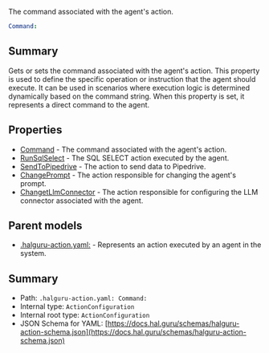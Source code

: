 <!--
title: Command
description: The command associated with the agent's action.
version: 1.0.0+985fa281609b0afa8cea033581aabacb4efd2baa
generated: true
date: 2025-04-03T21:58:31Z
node: This file is generated by the command-line program: `halguru manual --generate-docs`
-->


The command associated with the agent's action.

```yaml
Command:
```

## Summary

Gets or sets the command associated with the agent's action.
This property is used to define the specific operation or instruction
that the agent should execute. It can be used in scenarios where
execution logic is determined dynamically based on the command string.
When this property is set, it represents a direct command
to the agent.

## Properties

* [Command]((action)-command.md) - The command associated with the agent's action.
* [RunSqlSelect]((action)-runsqlselect.md) - The SQL SELECT action executed by the agent.
* [SendToPipedrive]((action)-sendtopipedrive.md) - The action to send data to Pipedrive.
* [ChangePrompt]((action)-changeprompt.md) - The action responsible for changing the agent's prompt.
* [ChangetLlmConnector]((action)-changetllmconnector.md) - The action responsible for configuring the LLM connector associated with the agent.

## Parent models

* [.halguru-action.yaml:]((action).md) - Represents an action executed by an agent in the system.

## Summary

* Path: `.halguru-action.yaml: Command:`
* Internal type: `ActionConfiguration`
* Internal root type: `ActionConfiguration`
* JSON Schema for YAML: [https://docs.hal.guru/schemas/halguru-action-schema.json](https://docs.hal.guru/schemas/halguru-action-schema.json)
